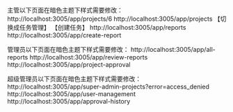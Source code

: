 主管以下页面在暗色主题下样式需要修改：
http://localhost:3005/app/projects/6
http://localhost:3005/app/projects  【切换成任务管理】 【创建任务】
http://localhost:3005/app/reports
http://localhost:3005/app/create-report




管理员以下页面在暗色主题下样式需要修改：
http://localhost:3005/app/all-reports
http://localhost:3005/app/review-reports
http://localhost:3005/app/project-approval


超级管理员以下页面在暗色主题下样式需要修改：
http://localhost:3005/app/super-admin-projects?error=access_denied
http://localhost:3005/app/user-management
http://localhost:3005/app/approval-history
    